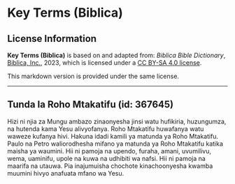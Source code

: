# Key Terms (Biblica)

## License Information

**Key Terms (Biblica)** is based on and adapted from: _Biblica Bible Dictionary_, [Biblica, Inc.](https://www.biblica.com/), 2023, which is licensed under a [CC BY-SA 4.0 license](https://creativecommons.org/licenses/by-sa/4.0/legalcode.en).

This markdown version is provided under the same license.



--------------------------------

## Tunda la Roho Mtakatifu (id: 367645)

Hizi ni njia za Mungu ambazo zinaonyesha jinsi watu hufikiria, huzungumza, na hutenda kama Yesu alivyofanya. Roho Mtakatifu huwafanya watu waweze kufanya hivi. Hakuna idadi kamili ya matunda ya Roho Mtakatifu. Paulo na Petro waliorodhesha mifano ya matunda ya Roho Mtakatifu katika maisha ya waumini. Hii ni pamoja na upendo, furaha, amani, uvumilivu, wema, uaminifu, upole na kuwa na udhibiti wa nafsi. Hii ni pamoja na maarifa na utauwa. Pia inajumuisha chochote kinachoonyesha kwamba muumini hivyo anafuata mfano wa Yesu.


